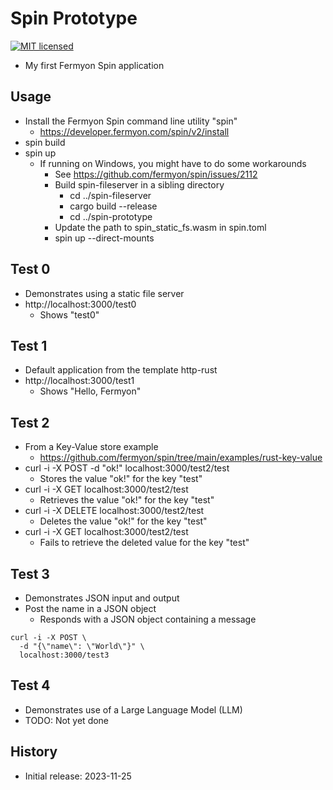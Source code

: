 # Spin Prototype

[![MIT licensed][mit-badge]][mit-url]

[mit-badge]: https://img.shields.io/badge/license-MIT-blue.svg
[mit-url]: https://github.com/david-wallace-croft/spin-prototype/blob/main/LICENSE.txt

- My first Fermyon Spin application

## Usage

- Install the Fermyon Spin command line utility "spin"
  - https://developer.fermyon.com/spin/v2/install
- spin build
- spin up
  - If running on Windows, you might have to do some workarounds
    - See https://github.com/fermyon/spin/issues/2112
    - Build spin-fileserver in a sibling directory
      - cd ../spin-fileserver
      - cargo build --release
      - cd ../spin-prototype
    - Update the path to spin_static_fs.wasm in spin.toml
    - spin up --direct-mounts

## Test 0
- Demonstrates using a static file server
- http://localhost:3000/test0
  - Shows "test0"

## Test 1

- Default application from the template http-rust
- http://localhost:3000/test1
  - Shows "Hello, Fermyon"

## Test 2

- From a Key-Value store example
  - https://github.com/fermyon/spin/tree/main/examples/rust-key-value
- curl -i -X POST -d "ok!" localhost:3000/test2/test
  - Stores the value "ok!" for the key "test"
- curl -i -X GET localhost:3000/test2/test
  - Retrieves the value "ok!" for the key "test"
- curl -i -X DELETE localhost:3000/test2/test
  - Deletes the value "ok!" for the key "test"
- curl -i -X GET localhost:3000/test2/test
  - Fails to retrieve the deleted value for the key "test"

## Test 3

- Demonstrates JSON input and output
- Post the name in a JSON object
  - Responds with a JSON object containing a message
```
curl -i -X POST \
  -d "{\"name\": \"World\"}" \
  localhost:3000/test3
```

## Test 4

- Demonstrates use of a Large Language Model (LLM)
- TODO: Not yet done

## History

- Initial release: 2023-11-25
